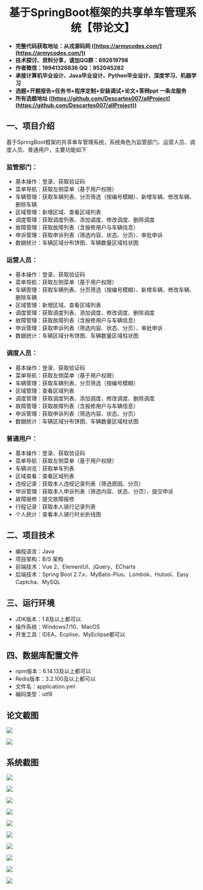 ﻿<h1 align="center">基于SpringBoot框架的共享单车管理系统【带论文】</h1></p>

- <b>完整代码获取地址：从戎源码网 ([https://armycodes.com/](https://armycodes.com/))</b>
- <b>技术探讨、资料分享，请加QQ群：692619798</b>
- <b>作者微信：19941326836  QQ：952045282</b>
- <b>承接计算机毕业设计、Java毕业设计、Python毕业设计、深度学习、机器学习</b>
- <b>选题+开题报告+任务书+程序定制+安装调试+论文+答辩ppt 一条龙服务</b>
- <b>所有选题地址 ([https://github.com/Descartes007/allProject](https://github.com/Descartes007/allProject)) </b>

## 一、项目介绍

基于SpringBoot框架的共享单车管理系统，系统角色为监管部门、运营人员、调度人员、普通用户，主要功能如下
### 监管部门：
- 基本操作：登录、获取验证码
- 菜单导航：获取左侧菜单（基于用户权限）
- 车辆管理：获取车辆列表、分页筛选（按编号模糊）、新增车辆、修改车辆、删除车辆
- 区域管理：新增区域、查看区域列表
- 调度管理：获取调度列表、添加调度、修改调度、删除调度
- 故障管理：获取故障列表（含报修用户与车辆信息）
- 申诉管理：获取申诉列表（筛选内容、状态、分页）、审批申诉
- 数据统计：车辆区域分布饼图、车辆数量区域柱状图
### 运营人员：
- 基本操作：登录、获取验证码
- 菜单导航：获取左侧菜单（基于用户权限）
- 车辆管理：获取车辆列表、分页筛选（按编号模糊）、新增车辆、修改车辆、删除车辆
- 区域管理：新增区域、查看区域列表
- 调度管理：获取调度列表、添加调度、修改调度、删除调度
- 故障管理：获取故障列表（含报修用户与车辆信息）
- 申诉管理：获取申诉列表（筛选内容、状态、分页）、审批申诉
- 数据统计：车辆区域分布饼图、车辆数量区域柱状图
### 调度人员：
- 基本操作：登录、获取验证码
- 菜单导航：获取左侧菜单（基于用户权限）
- 车辆管理：获取车辆列表、分页筛选（按编号模糊）
- 区域管理：查看区域列表
- 调度管理：获取调度列表、添加调度、修改调度、删除调度
- 故障管理：获取故障列表（含报修用户与车辆信息）
- 申诉管理：获取申诉列表（筛选内容、状态、分页）
- 数据统计：车辆区域分布饼图、车辆数量区域柱状图
### 普通用户：
- 基本操作：登录、获取验证码
- 菜单导航：获取左侧菜单（基于用户权限）
- 车辆浏览：获取单车列表
- 区域查看：查看区域列表
- 违规记录：获取本人违规记录列表（筛选原因、分页）
- 申诉管理：获取本人申诉列表（筛选内容、状态、分页）、提交申诉
- 故障报修：提交故障报修
- 行程记录：获取本人骑行记录列表
- 个人统计：查看本人骑行时长折线图

## 二、项目技术

- 编程语言：Java
- 项目架构：B/S 架构
- 前端技术：Vue 2、ElementUI、jQuery、ECharts
- 后端技术：Spring Boot 2.7.x、MyBatis-Plus、Lombok、Hutool、Easy Captcha、MySQL


## 三、运行环境

- JDK版本：1.8及以上都可以
- 操作系统：Windows7/10、MacOS
- 开发工具：IDEA、Ecplise、MyEclipse都可以

## 四、数据库配置文件

- npm版本：6.14.13及以上都可以
- Redis版本：3.2.100及以上都可以
- 文件名：application.yml
- 编码类型：utf8

## 论文截图

![](screenshot/1.png)

![](screenshot/2.png)

## 系统截图

![](screenshot/3.png)

![](screenshot/4.png)

![](screenshot/5.png)

![](screenshot/6.png)

![](screenshot/7.png)

![](screenshot/8.png)

![](screenshot/9.png)

![](screenshot/10.png)

![](screenshot/11.png)

![](screenshot/12.png)
